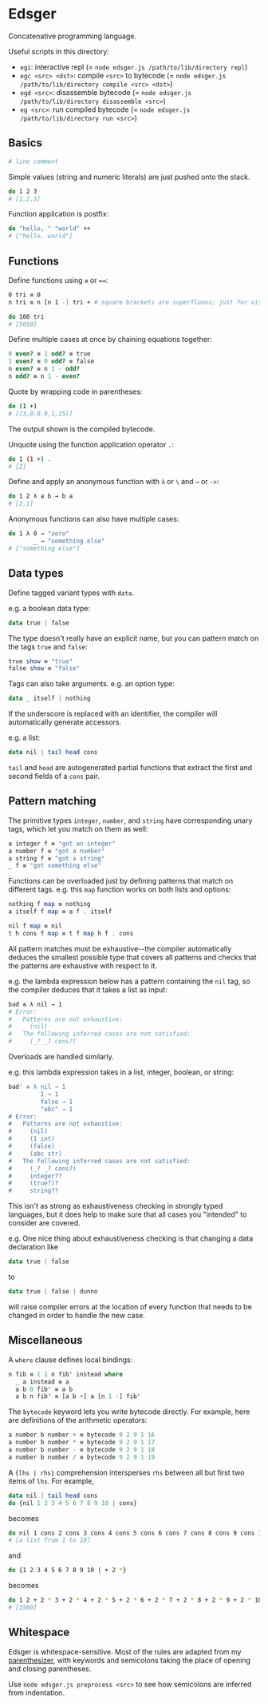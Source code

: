 # Edsger

Concatenative programming language.

Useful scripts in this directory:
- `egi`: interactive repl (= `node edsger.js /path/to/lib/directory repl`)
- `egc <src> <dst>`: compile `<src>` to bytecode (= `node edsger.js /path/to/lib/directory compile <src> <dst>`)
- `egd <src>`: disassemble bytecode (= `node edsger.js /path/to/lib/directory disassemble <src>`)
- `eg <src>`: run compiled bytecode (= `node edsger.js /path/to/lib/directory run <src>`)

## Basics

```bash
# line comment
```

Simple values (string and numeric literals) are just pushed onto the stack.
```bash
do 1 2 3
# [1,2,3]
```

Function application is postfix:
```bash
do "hello, " "world" ++
# ["hello, world"]
```

## Functions

Define functions using `≡` or `==`:
```bash
0 tri ≡ 0
n tri ≡ n [n 1 -] tri + # square brackets are superfluous; just for visual grouping

do 100 tri
# [5050]
```

Define multiple cases at once by chaining equations together:
```scheme
0 even? ≡ 1 odd? ≡ true
1 even? ≡ 0 odd? ≡ false
n even? ≡ n 1 - odd?
n odd? ≡ n 1 - even?
```

Quote by wrapping code in parentheses:
```bash
do (1 +)
# [[3,0,0,0,1,15]]
```
The output shown is the compiled bytecode.

Unquote using the function application operator `.`:
```bash
do 1 (1 +) .
# [2]
```

Define and apply an anonymous function with `λ` or `\` and `→` or `->`:
```bash
do 1 2 λ a b → b a
# [2,1]
```

Anonymous functions can also have multiple cases:
```bash
do 1 λ 0 → "zero"
       _ → "something else"
# ["something else"]
```

## Data types

Define tagged variant types with `data`.

e.g. a boolean data type:
```haskell
data true | false
```

The type doesn't really have an explicit name, but you can pattern match on the tags `true` and `false`:
```haskell
true show ≡ "true"
false show ≡ "false"
```

Tags can also take arguments. e.g. an option type:
```haskell
data _ itself | nothing
```

If the underscore is replaced with an identifier, the compiler will automatically generate accessors.

e.g. a list:
```haskell
data nil | tail head cons
```
`tail` and `head` are autogenerated partial functions that extract the first and second fields
of a `cons` pair.

## Pattern matching

The primitive types `integer`, `number`, and `string` have corresponding unary tags, which let you match on them
as well:
```haskell
a integer f ≡ "got an integer"
a number f ≡ "got a number"
a string f ≡ "got a string"
_ f ≡ "got something else"
```

Functions can be overloaded just by defining patterns that match on different tags.
e.g. this `map` function works on both lists and options:
```haskell
nothing f map ≡ nothing
a itself f map ≡ a f . itself

nil f map ≡ nil
t h cons f map ≡ t f map h f . cons
```

All pattern matches must be exhaustive--the compiler automatically deduces the smallest possible type that covers all patterns and checks that the patterns are exhaustive with respect to it.

e.g. the lambda expression below has a pattern containing the `nil` tag, so the compiler deduces that it takes a list as input:
```bash
bad ≡ λ nil → 1
# Error:
#   Patterns are not exhaustive:
#     (nil)
#   The following inferred cases are not satisfied:
#     (_? _? cons?)
```

Overloads are handled similarly.

e.g. this lambda expression takes in a list, integer, boolean, or string:
```bash
bad' ≡ λ nil → 1
         1 → 1
         false → 1
         "abc" → 1
# Error:
#   Patterns are not exhaustive:
#     (nil)
#     (1 int)
#     (false)
#     (abc str)
#   The following inferred cases are not satisfied:
#     (_? _? cons?)
#     integer??
#     (true?)?
#     string??
```

This isn't as strong as exhaustiveness checking in strongly typed languages,
but it does help to make sure that all cases you "intended" to consider are covered.

e.g. One nice thing about exhaustiveness checking is that changing a data declaration like
```haskell
data true | false
```
to
```haskell
data true | false | dunno
```
will raise compiler errors at the location of every function that needs to be changed in order to handle
the new case.

## Miscellaneous

A `where` clause defines local bindings:
```haskell
n fib ≡ 1 1 n fib' instead where
  _ a instead ≡ a
  a b 0 fib' ≡ a b
  a b n fib' ≡ [a b +] a [n 1 -] fib'
```

The `bytecode` keyword lets you write bytecode directly.
For example, here are definitions of the arithmetic operators:
```haskell
a number b number + ≡ bytecode 9 2 9 1 16
a number b number * ≡ bytecode 9 2 9 1 17
a number b number - ≡ bytecode 9 2 9 1 18
a number b number / ≡ bytecode 9 2 9 1 19
```

A `{lhs | rhs}` comprehension intersperses `rhs` between all but first two items of `lhs`. For example,
```haskell
data nil | tail head cons
do {nil 1 2 3 4 5 6 7 8 9 10 | cons}
```
becomes
```bash
do nil 1 cons 2 cons 3 cons 4 cons 5 cons 6 cons 7 cons 8 cons 9 cons 10 cons
# [a list from 1 to 10]
```
and
```bash
do {1 2 3 4 5 6 7 8 9 10 | + 2 *}
```
becomes
```bash
do 1 2 + 2 * 3 + 2 * 4 + 2 * 5 + 2 * 6 + 2 * 7 + 2 * 8 + 2 * 9 + 2 * 10 + 2 *
# [3560]
```

## Whitespace

Edsger is whitespace-sensitive. Most of the rules are adapted from my
[parenthesizer](https://github.com/johnli0135/parenthesizer),
with keywords and semicolons taking the place of opening and closing parentheses.

Use `node edsger.js preprocess <src>` to see how semicolons are inferred from indentation.
